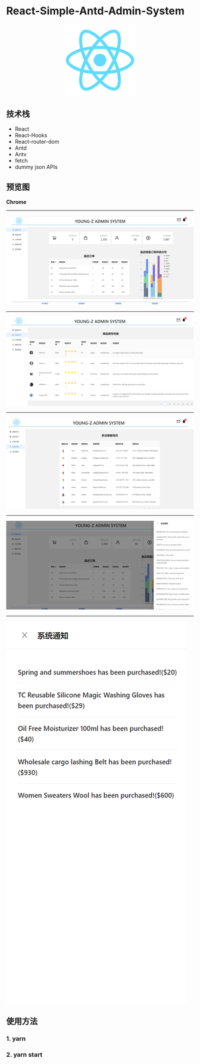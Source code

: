 # React-Simple-Antd-Admin-System

<p align='center'><img src='./src/Images/logo192.png'> </p>

## 技术栈

- React
- React-Hooks
- React-router-dom
- Antd
- Antv
- fetch
- dummy json APIs
## 预览图

**Chrome**

<hr>

![](preview/p1.png)
<hr>

![](preview/p2.png)
<hr>

![](preview/p3.png)
<hr>

![](preview/p4.png)
<hr>

![](preview/p5.png)

## 使用方法

### 1. yarn
### 2. yarn start

